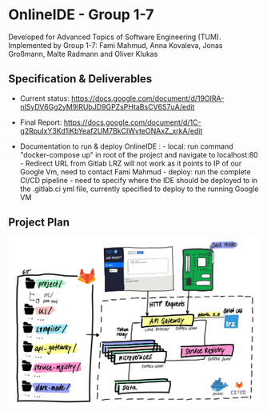 # OnlineIDE - Group 1-7
Developed for Advanced Topics of Software Engineering (TUM). Implemented by Group 1-7: Fami Mahmud, Anna Kovaleva, Jonas Großmann, Malte Radmann and Oliver Klukas

## Specification & Deliverables
- Current status: https://docs.google.com/document/d/19OIRA-nlSyDV6Gg2yM9lRUbJD9GPZsPHtaBsCV6S7uA/edit

- Final Report: https://docs.google.com/document/d/1C-g2RpuIxY3Kd1iKbYeaf2UM7BkCIWvteONAxZ_xrkA/edit

- Documentation to run & deploy OnlineIDE :
        - local: run command "docker-compose up" in root of the project and navigate to localhost:80
            -   Redirect URL from Gitlab LRZ will not work as it points to IP of our Google Vm, need to contact Fami Mahmud
        - deploy: run the complete CI/CD pipeline
            -   need to specify where the IDE should be deployed to in the .gitlab.ci yml file, currently specified to deploy to the running Google VM
## Project Plan
![plan](misc/project_plan.png)

